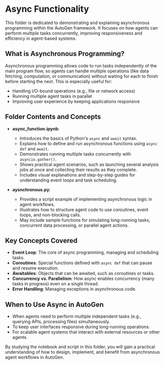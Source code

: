 # Async Functionality

This folder is dedicated to demonstrating and explaining asynchronous programming within the AutoGen framework. It focuses on how agents can perform multiple tasks concurrently, improving responsiveness and efficiency in agent-based systems.

## What is Asynchronous Programming?
Asynchronous programming allows code to run tasks independently of the main program flow, so agents can handle multiple operations (like data fetching, computation, or communication) without waiting for each to finish before starting the next. This is especially useful for:
- Handling I/O-bound operations (e.g., file or network access)
- Running multiple agent tasks in parallel
- Improving user experience by keeping applications responsive

## Folder Contents and Concepts

- **async_function.ipynb**: 
  - Introduces the basics of Python's `async` and `await` syntax.
  - Explains how to define and run asynchronous functions using `async def` and `await`.
  - Demonstrates running multiple tasks concurrently with `asyncio.gather()`.
  - Shows practical agent scenarios, such as launching several analysis jobs at once and collecting their results as they complete.
  - Includes visual explanations and step-by-step guides for understanding event loops and task scheduling.

- **aysnchronous.py**:
  - Provides a script example of implementing asynchronous logic in agent workflows.
  - Illustrates how to structure agent code to use coroutines, event loops, and non-blocking calls.
  - May include sample functions for simulating long-running tasks, concurrent data processing, or parallel agent actions.

## Key Concepts Covered

- **Event Loop**: The core of async programming, managing and scheduling tasks.
- **Coroutines**: Special functions defined with `async def` that can pause and resume execution.
- **Awaitables**: Objects that can be awaited, such as coroutines or tasks.
- **Concurrency vs. Parallelism**: How async enables concurrency (many tasks in progress) even on a single thread.
- **Error Handling**: Managing exceptions in asynchronous code.

## When to Use Async in AutoGen
- When agents need to perform multiple independent tasks (e.g., querying APIs, processing files) simultaneously.
- To keep user interfaces responsive during long-running operations.
- For scalable agent systems that interact with external resources or other agents.

By studying the notebook and script in this folder, you will gain a practical understanding of how to design, implement, and benefit from asynchronous agent workflows in AutoGen.
